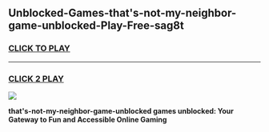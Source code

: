 
## Unblocked-Games-that's-not-my-neighbor-game-unblocked-Play-Free-sag8t
<h3>
<a href="https://premium76.site?title=that's-not-my-neighbor-game-unblocked&ref=18A1">CLICK TO PLAY</a></h3>
<hr>

<h3>
<a href="https://premium76.site?title=that's-not-my-neighbor-game-unblocked&ref=18A1">CLICK 2 PLAY</a>
  
</h3>

<a href="https://premium76.site?title=that's-not-my-neighbor-game-unblocked&ref=18A1"><img src="https://clearcache.store/games.png"></a>


**that's-not-my-neighbor-game-unblocked games unblocked: Your Gateway to Fun and Accessible Online Gaming**
